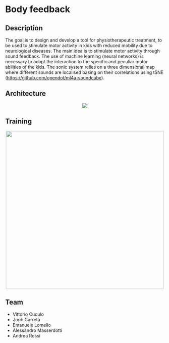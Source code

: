 # Body feedback

## Description
The goal is to design and develop a tool for physiotherapeutic treatment, to be used to stimulate motor activity in kids with reduced mobility due to neurological diseases.
The main idea is to stimulate motor activity through sound feedback.
The use of machine learning (neural networks) is necessary to adapt the interaction to the specific and peculiar motor abilities of the kids.
The sonic system relies on a three dimensional map where different sounds are localised basing on their correlations using tSNE
(https://github.com/opendot/ml4a-soundcube).

## Architecture

<p align="center">
<img src="https://raw.githubusercontent.com/opendot/ml4a-bodyfeedback/blob/master/assets/diagram_bodyfeedback.png"/>
</p>

## Training

<p align="center">
<img width="500" src="https://github.com/opendot/ml4a-bodyfeedback/blob/master/assets/inputs_outputs.png"/>
</p>

## Team

- Vittorio Cuculo
- Jordi Garreta
- Emanuele Lomello
- Alessandro Masserdotti
- Andrea Rossi
